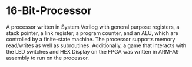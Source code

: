 # 16-Bit-Processor

A processor written in System Verilog with general purpose registers, a stack pointer, a link register, a program counter, and an ALU, which are controlled by a finite-state machine. The processor supports memory read/writes as well as subroutines. Additionally, a game that interacts with the LED switches and HEX Display on the FPGA was written in ARM-A9 assembly to run on the processor.

